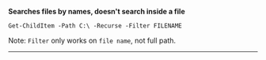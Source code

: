 **Searches files by names, doesn't search inside a file**
```
Get-ChildItem -Path C:\ -Recurse -Filter FILENAME
```
Note: `Filter` only works on `file name`, not full path.

****